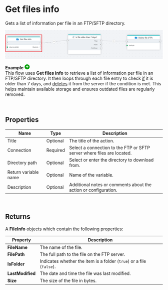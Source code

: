 # Get files info

Gets a list of information per file in an FTP/SFTP directory.

![img](../../../../images/flow/ftp-gets-file-info.png)

**Example** ![img](../../../../images/strz.jpg)  
This flow uses **Get files info** to retrieve a list of information per file in an FTP/SFTP directory. It then loops through each file entry to check [if](../built-in/if.md) it is older than 7 days, and [deletes](delete-file.md) it from the server if the condition is met. This helps maintain available storage and ensures outdated files are regularly removed.

<br/>

## Properties

| Name             | Type      |Description                                             |
|------------------|-----------|--------------------------------------------------------|
| Title  | Optional |   The title of the action.       |
| Connection | Required  | Select a connection to the FTP or SFTP server where files are located.|
| Directory path | Optional | Select or enter the directory to download from. |
| Return variable name | Optional | Name of the variable. |
| Description   | Optional | Additional notes or comments about the action or configuration. |

<br/>

## Returns

A **FileInfo** objects which contain the following properties:

| Property           | Description |
|-----------------|-------------|
| **FileName**     | The name of the file. |
| **FilePath**     | The full path to the file on the FTP server. |
| **IsFolder**     | Indicates whether the item is a folder (`true`) or a file (`false`). |
| **LastModified** | The date and time the file was last modified. |
| **Size**         | The size of the file in bytes. |
